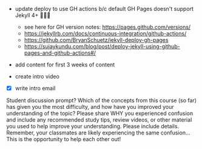 - update deploy to use GH actions b/c default GH Pages doesn't support Jekyll 4+ 🤦🏻‍♀️
  - see here for GH version notes: https://pages.github.com/versions/
  - https://jekyllrb.com/docs/continuous-integration/github-actions/
  - https://github.com/BryanSchuetz/jekyll-deploy-gh-pages
  - https://sujaykundu.com/blog/post/deploy-jekyll-using-github-pages-and-github-actions#/

- add content for first 3 weeks of content
- create intro video
- [x] write intro email


Student discussion prompt?
Which of the concepts from this course (so far) has given you the most difficulty, and how have you improved your understanding of the topic? Please share WHY you experienced confusion and include any recommended study tips, review videos, or other material you used to help improve your understanding. Please include details. Remember, your classmates are likely experiencing the same confusion…This is the opportunity to help each other out!
